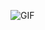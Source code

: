 ![GIF](https://github.com/janeszelag/adopt-example-app/blob/master/docs/AdoptionRescueGIF.gif?raw=true)